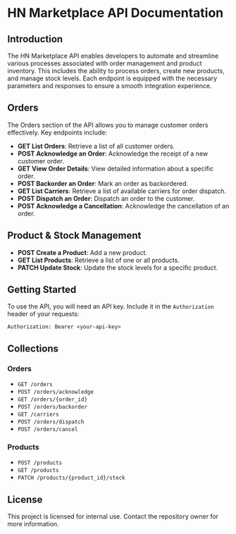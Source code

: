# HN Marketplace API Documentation

## Introduction

The HN Marketplace API enables developers to automate and streamline various processes associated with order management and product inventory. This includes the ability to process orders, create new products, and manage stock levels. Each endpoint is equipped with the necessary parameters and responses to ensure a smooth integration experience.

## Orders

The Orders section of the API allows you to manage customer orders effectively. Key endpoints include:

- **GET List Orders**: Retrieve a list of all customer orders.
- **POST Acknowledge an Order**: Acknowledge the receipt of a new customer order.
- **GET View Order Details**: View detailed information about a specific order.
- **POST Backorder an Order**: Mark an order as backordered.
- **GET List Carriers**: Retrieve a list of available carriers for order dispatch.
- **POST Dispatch an Order**: Dispatch an order to the customer.
- **POST Acknowledge a Cancellation**: Acknowledge the cancellation of an order.

## Product & Stock Management

- **POST Create a Product**: Add a new product.
- **GET List Products**: Retrieve a list of one or all products.
- **PATCH Update Stock**: Update the stock levels for a specific product.

## Getting Started

To use the API, you will need an API key. Include it in the `Authorization` header of your requests:

```http
Authorization: Bearer <your-api-key>
```

## Collections

### Orders

- `GET /orders`
- `POST /orders/acknowledge`
- `GET /orders/{order_id}`
- `POST /orders/backorder`
- `GET /carriers`
- `POST /orders/dispatch`
- `POST /orders/cancel`

### Products

- `POST /products`
- `GET /products`
- `PATCH /products/{product_id}/stock`

## License

This project is licensed for internal use. Contact the repository owner for more information.